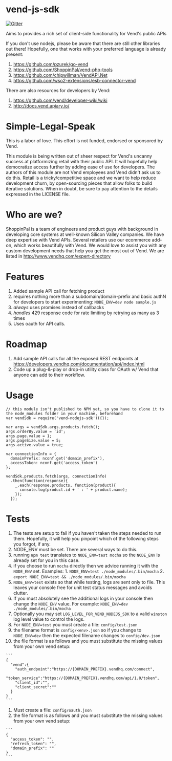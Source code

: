 vend-js-sdk
===========

[![Gitter](https://badges.gitter.im/Join%20Chat.svg)](https://gitter.im/ShoppinPal/vend-nodejs-sdk?utm_source=badge&utm_medium=badge&utm_campaign=pr-badge&utm_content=badge)

Aims to provides a rich set of client-side functionality for Vend's public APIs

If you don't use nodejs, please be aware that there are still other libraries out there! Hopefully, one that works with your preferred language is already present:

1. https://github.com/pzurek/go-vend
2. https://github.com/ShoppinPal/vend-php-tools
3. https://github.com/chipwillman/VendAPI.Net
4. https://github.com/wso2-extensions/esb-connector-vend

There are also resources for developers by Vend:

1. https://github.com/vend/developer-wiki/wiki
2. http://docs.vend.apiary.io/

Simple-Legal-Speak
==================

This is a labor of love. This effort is not funded, endorsed or sponsored by Vend.

This module is being written out of sheer respect for Vend's uncanny success at platformizing retail with their public API. It will hopefully help democratize access further by adding ease of use for developers. The authors of this module are not Vend employees and Vend didn't ask us to do this. Retail is a tricky/competitive space and we want to help reduce development churn, by open-sourcing pieces that allow folks to build iterative solutions. When in doubt, be sure to pay attention to the details expressed in the LICENSE file.

Who are we?
===========

ShoppinPal is a team of engineers and product guys with background in developing core systems at well-known Silicon Valley companies. We have deep expertise with Vend APIs. Several retailers use our ecommerce add-on, which works beautifully with Vend. We would love to assist you with any custom development needs that help you get the most out of Vend. We are listed in http://www.vendhq.com/expert-directory

Features
========
1. Added sample API call for fetching product
  1. requires nothing more than a subdomain/domain-prefix and basic authN for developers to start experimenting: `NODE_ENV=dev node sample.js`
  2. *always* uses promises instead of callbacks
  3. *handles* 429 response code for rate limiting by retrying as many as 3 times
2. Uses oauth for API calls.

Roadmap
=======

1. Add sample API calls for all the exposed REST endpoints at https://developers.vendhq.com/documentation/api/index.html
2. Code up a plug-&-play or drop-in utility class for OAuth w/ Vend that anyone can add to their workflow.

Usage
=====
```
// this module isn't published to NPM yet, so you have to clone it to the node_modules folder in your machine, beforehand
var vendSdk = require('vend-nodejs-sdk')({}); 

var args = vendSdk.args.products.fetch();
args.orderBy.value = 'id';
args.page.value = 1;
args.pageSize.value = 5;
args.active.value = true;

var connectionInfo = {
  domainPrefix: nconf.get('domain_prefix'),
  accessToken: nconf.get('access_token')
};

vendSdk.products.fetch(args, connectionInfo)
  .then(function(response){
    _.each(response.products, function(product){
      console.log(product.id + ' : ' + product.name);
    });
  });

```

Tests
=====

1. The tests are setup to fail if you haven't taken the steps needed to run them. Hopefully, it will help you pinpoint which of the following steps you forgot, if any.
1. NODE_ENV must be set. There are several ways to do this.
  1. running `npm test` translates to `NODE_ENV=test mocha` so the `NODE_ENV` is already set for you in this case.
  1. if you choose to run `mocha` directly then we advice running it with the `NODE_ENV` set. Examples:
    1. `NODE_ENV=test ./node_modules/.bin/mocha`
    2. `export NODE_ENV=test && ./node_modules/.bin/mocha`
1. `NODE_ENV=test` exists so that while testing, logs are sent only to file. This leaves your console free for unit test status messages and avoids clutter.
  1. If you must absolutely see the additional logs in your console then change the `NODE_ENV` value. For example: `NODE_ENV=dev ./node_modules/.bin/mocha` 
1. Optionally you may set `LOG_LEVEL_FOR_VEND_NODEJS_SDK` to a valid `winston` log level value to control the logs.
1. For `NODE_ENV=test` you must create a file: `config/test.json`
  1. the filename format is `config/<env>.json` so if you change to `NODE_ENV=dev` then the expected filename changes to `config/dev.json`
  1. the file format is as follows and you must substitute the missing values from your own vend setup:

    ```
    {
      "vend":{
        "auth_endpoint":"https://{DOMAIN_PREFIX}.vendhq.com/connect",
        "token_service":"https://{DOMAIN_PREFIX}.vendhq.com/api/1.0/token",
        "client_id":"",
        "client_secret":""
      }
    }
    ```
1. Must create a file: `config/oauth.json`
  1. the file format is as follows and you must substitute the missing values from your own vend setup:

    ```
    {
      "access_token": "",
      "refresh_token": "",
      "domain_prefix": ""
    }
    ```
